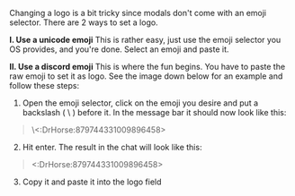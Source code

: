 Changing a logo is a bit tricky since modals don't come with an emoji selector.
There are 2 ways to set a logo.

**I. Use a unicode emoji**
This is rather easy, just use the emoji selector you OS provides, and you're done. Select an emoji and paste it.

**II. Use a discord emoji**
This is where the fun begins. You have to paste the raw emoji to set it as logo. See the image down below for an example and follow these steps:
1. Open the emoji selector, click on the emoji you desire and put a backslash ( \\ ) before it.
In the message bar it should now look like this:
> \\<:DrHorse:879744331009896458>

2. Hit enter. The result in the chat will look like this:
> \<:DrHorse:879744331009896458>

3. Copy it and paste it into the logo field

